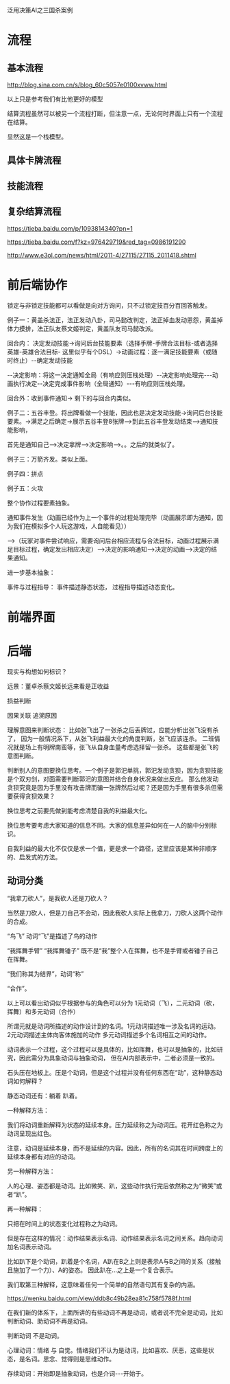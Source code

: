 泛用决策AI之三国杀案例

# 流程

## 基本流程

http://blog.sina.com.cn/s/blog_60c5057e0100xvww.html

以上只是参考我们有比他更好的模型

结算流程虽然可以被另一个流程打断，但注意一点，无论何时界面上只有一个流程在结算。

显然这是一个栈模型。


## 具体卡牌流程

## 技能流程

## 复杂结算流程

https://tieba.baidu.com/p/1093814340?pn=1

https://tieba.baidu.com/f?kz=976429719&red_tag=0986191290

http://www.e3ol.com/news/html/2011-4/27115/27115_2011418.shtml

# 前后端协作
锁定与非锁定技能都可以看做是向对方询问，只不过锁定技百分百回答触发。

例子一：黄盖杀法正，法正发动八卦，司马懿改判定，法正掉血发动恩怨，黄盖掉体力摸排，法正队友蔡文姬判定，黄盖队友司马懿改派。

回合内：
决定发动技能->询问后台技能要素（选择手牌-手牌合法目标-或者选择英雄-英雄合法目标- 这里似乎有个DSL）->动画过程：逐一满足技能要素（或随时终止）--确定发动技能

--决定影响：将这一决定通知全局（有响应则压栈处理）--决定影响处理完---动画执行决定--决定完成事件影响（全局通知）---有响应则压栈处理。

回合外：收到事件通知-> 剩下的与回合内类似。

例子二：五谷丰登。将出牌看做一个技能，因此也是决定发动技能->询问后台技能要素。->满足之后确定->展示五谷丰登8张牌-->到此五谷丰登发动结束-->通知技能影响，

首先是通知自己-->决定拿牌-->决定影响-->。。之后的就类似了。

例子三：万箭齐发。类似上面。

例子四：拼点

例子五：火攻


整个协作过程要素抽象。

通知事件发生（动画已经作为上一个事件的过程处理完毕（动画展示即为通知，因为我们在模拟多个人玩这游戏，人自能看见））

-->（玩家对事件尝试响应，需要询问后台相应流程与合法目标，动画过程展示满足目标过程，确定发出相应决定）-->决定的影响通知-->决定的动画-->决定的结果通知。


进一步基本抽象：

事件与过程指导： 事件描述静态状态， 过程指导描述动态变化。




# 前端界面

# 后端

现实与构想如何标识？

远景：董卓杀蔡文姬长远来看是正收益

损益判断

因果关联 追溯原因

理解意图来判断状态：
比如张飞出了一张杀之后丢牌过，应能分析出张飞没有杀了，
因为一般情况系下，从张飞利益最大化的角度判断，张飞应该连杀。
二班情况就是场上有明牌南蛮等，张飞从自身血量考虑选择留一张杀。
这些都是张飞的意图判断。

判断别人的意图要换位思考。一个例子是郭汜单挑，郭汜发动贪狈，因为贪狈技能是个双刃剑，对面需要判断郭汜的意图并结合自身状况来做出反应。
那么他发动贪狈究竟是因为手里没有攻击牌而骗一张牌然后过呢？还是因为手里有很多杀但需要获得贪狈效果？


换位思考之前要先做到能考虑清楚自我的利益最大化。

换位思考要考虑大家知道的信息不同。大家的信息差异如何在一人的脑中分别标识。


自我利益的最大化不仅仅是求一个值，更是求一个路径，这里应该是某种非顺序的、启发式的方法。



## 动词分类

“我拿刀砍人”，是我砍人还是刀砍人？

当然是刀砍人，但是刀自己不会动，因此我砍人实际上我拿刀，刀砍人这两个动作的合成。



“鸟飞” 动词“飞”是描述了鸟的动作

“我挥舞手臂” “我挥舞锤子” 既不是“我”整个人在挥舞，也不是手臂或者锤子自己在挥舞。

“我们称其为结界”，动词“称”

“合作”。

以上可以看出动词似乎根据参与的角色可以分为 1元动词（飞），二元动词（砍，挥舞）和多元动词（合作）

所谓元就是动词所描述的动作设计到的名词。1元动词描述唯一涉及名词的运动。2元动词描述主体向客体施加的动作
多元动词描述多个名词相互之间的动作。  


动词表示一个过程，这个过程可以是具体的，比如挥舞，也可以是抽象的，比如研究，因此需分为具象动词与抽象动词，
但在AI内部表示中，二者必须是一致的。

石头压在地板上。压是个动词，但是这个过程并没有任何东西在“动”，这种静态动词如何解释？

静态动词还有：躺着 趴着。

一种解释方法：

我们将动词重新解释为状态的延续本身。压力延续称之为动词压。花开红色称之为动词呈现出红色。

注意，动词是延续本身，而不是延续的内容。因此，所有的名词其在时间跨度上的延续本身都有对应的动词。

另一种解释方法：

人的心理、姿态都是动词。比如微笑、趴，这些动作执行完后依然称之为“微笑”或者“趴”。

再一种解释：

只把在时间上的状态变化过程称之为动词。

但是存在这样的情况：动作结果表示名词、动作结果表示名词之间关系。趋向动词加名词表示动词。

比如趴下是个动词，趴着是个名词，A趴在B之上则是表示A与B之间的关系（接触且施加了一个力）、A的姿态。
因此趴在...之上是一个复合表示。

我们取第三种解释，这意味着任何一个简单的自然语句其有复杂的内涵。

https://wenku.baidu.com/view/ddb8c49b28ea81c758f5788f.html


在我们新的体系下，上面所讲的有些动词不再是动词，或者说不完全是动词，比如判断动词、助动词不再是动词。

判断动词 不是动词。

心理动词：情绪 与 自觉。情绪我们不认为是动词，比如喜欢、厌恶，这些是状态，是名词。思念、觉得则是思维动作。

存续动词：开始即是抽象动词，也是介词---开始于。









